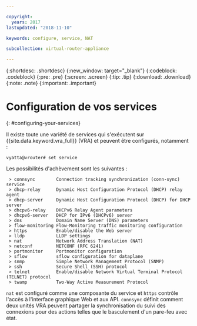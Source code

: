 ```yaml
---

copyright:
  years: 2017
lastupdated: "2018-11-10"

keywords: configure, service, NAT

subcollection: virtual-router-appliance

---
```


{:shortdesc: .shortdesc}
{:new_window: target="_blank"}
{:codeblock: .codeblock}
{:pre: .pre}
{:screen: .screen}
{:tip: .tip}
{:download: .download}
{:note: .note}
{:important: .important}

# Configuration de vos services
{: #configuring-your-services}

Il existe toute une variété de services qui s'exécutent sur {{site.data.keyword.vra_full}} (VRA) et peuvent être configurés, notamment :

`vyatta@vrouter# set service`

Les possibilités d'achèvement sont les suivantes :

```
 > connsync        Connection tracking synchronization (conn-sync) service
 > dhcp-relay      Dynamic Host Configuration Protocol (DHCP) relay agent
 > dhcp-server     Dynamic Host Configuration Protocol (DHCP) for DHCP server
 > dhcpv6-relay    DHCPv6 Relay Agent parameters
 > dhcpv6-server   DHCP for IPv6 (DHCPv6) server
 > dns             Domain Name Server (DNS) parameters
 > flow-monitoring Flow-Monitoring traffic monitoring configuration
 > https           Enable/disable the Web server
 > lldp            LLDP settings
 > nat             Network Address Translation (NAT)
 > netconf         NETCONF (RFC 6241)
 > portmonitor     Portmonitor configuration
 > sflow           sflow configuration for dataplane
 > snmp            Simple Network Management Protocol (SNMP)
 > ssh             Secure Shell (SSH) protocol
 > telnet          Enable/disable Network Virtual Terminal Protocol (TELNET) protocol
 > twamp           Two-Way Active Measurement Protocol
```

`nat` est configuré comme une composante du service et `https` contrôle l'accès à l'interface graphique Web et aux API. `connsync` définit comment deux unités VRA peuvent partager la synchronisation du suivi des connexions pour des actions telles que le basculement d'un pare-feu avec état.
